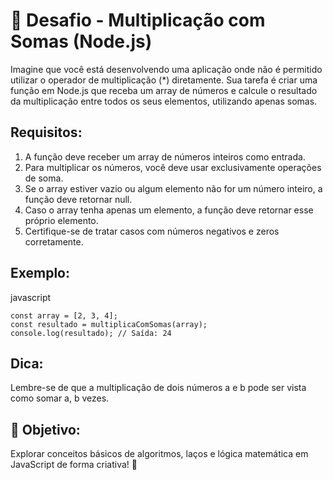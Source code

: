 # 📌 Desafio - Multiplicação com Somas (Node.js)

Imagine que você está desenvolvendo uma aplicação onde não é permitido utilizar o operador de multiplicação (*) diretamente. Sua tarefa é criar uma função em Node.js que receba um array de números e calcule o resultado da multiplicação entre todos os seus elementos, utilizando apenas somas.

## Requisitos:
1. A função deve receber um array de números inteiros como entrada.
2. Para multiplicar os números, você deve usar exclusivamente operações de soma.
3. Se o array estiver vazio ou algum elemento não for um número inteiro, a função deve retornar null.
4. Caso o array tenha apenas um elemento, a função deve retornar esse próprio elemento.
5. Certifique-se de tratar casos com números negativos e zeros corretamente.

## Exemplo:
javascript
```
const array = [2, 3, 4];
const resultado = multiplicaComSomas(array);
console.log(resultado); // Saída: 24
```


## Dica:
Lembre-se de que a multiplicação de dois números a e b pode ser vista como somar a, b vezes.

## 🧠 Objetivo:
Explorar conceitos básicos de algoritmos, laços e lógica matemática em JavaScript de forma criativa! 🚀
